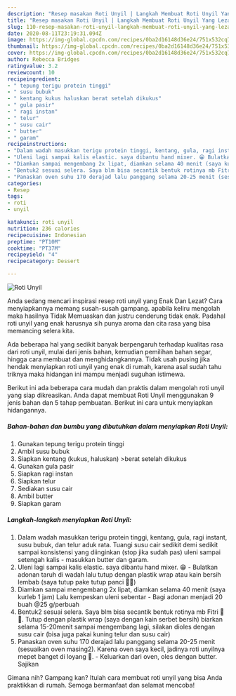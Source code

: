 ```yaml
---
description: "Resep masakan Roti Unyil | Langkah Membuat Roti Unyil Yang Lezat Sekali"
title: "Resep masakan Roti Unyil | Langkah Membuat Roti Unyil Yang Lezat Sekali"
slug: 110-resep-masakan-roti-unyil-langkah-membuat-roti-unyil-yang-lezat-sekali
date: 2020-08-11T23:19:31.094Z
image: https://img-global.cpcdn.com/recipes/0ba2d16148d36e24/751x532cq70/roti-unyil-foto-resep-utama.jpg
thumbnail: https://img-global.cpcdn.com/recipes/0ba2d16148d36e24/751x532cq70/roti-unyil-foto-resep-utama.jpg
cover: https://img-global.cpcdn.com/recipes/0ba2d16148d36e24/751x532cq70/roti-unyil-foto-resep-utama.jpg
author: Rebecca Bridges
ratingvalue: 3.2
reviewcount: 10
recipeingredient:
- " tepung terigu protein tinggi"
- " susu bubuk"
- " kentang kukus haluskan berat setelah dikukus"
- " gula pasir"
- " ragi instan"
- " telur"
- " susu cair"
- " butter"
- " garam"
recipeinstructions:
- "Dalam wadah masukkan terigu protein tinggi, kentang, gula, ragi instant, susu bubuk, dan telur aduk rata. Tuangi susu cair sedikit demi sedikit sampai konsistensi yang diinginkan (stop jika sudah pas) uleni sampai setengah kalis  masukkan butter dan garam."
- "Uleni lagi sampai kalis elastic. saya dibantu hand mixer. 😁 Bulatkan adonan taruh di wadah lalu tutup dengan plastik wrap atau kain bersih lembab (saya tutup pake tutup panci 🙏😊)"
- "Diamkan sampai mengembang 2x lipat, diamkan selama 40 menit (saya kurleb 1 jam) Lalu kempeskan uleni sebentar Bagi adonan menjadi 20 buah @25 g/perbuah"
- "Bentuk2 sesuai selera. Saya blm bisa secantik bentuk rotinya mb Fitri 🙏😊. Tutup dengan plastik wrap (saya dengan kain serbet bersih) biarkan selama 15-20menit sampai mengembang lagi, silakan dioles dengan susu cair (bisa juga pakai kuning telur dan susu cair)"
- "Panaskan oven suhu 170 derajad lalu panggang selama 20-25 menit (sesuaikan oven masing2). Karena oven saya kecil, jadinya roti unyilnya mepet banget di loyang 🤭. Keluarkan dari oven, oles dengan butter. Sajikan"
categories:
- Resep
tags:
- roti
- unyil

katakunci: roti unyil 
nutrition: 236 calories
recipecuisine: Indonesian
preptime: "PT10M"
cooktime: "PT37M"
recipeyield: "4"
recipecategory: Dessert

---
```



![Roti Unyil](https://img-global.cpcdn.com/recipes/0ba2d16148d36e24/751x532cq70/roti-unyil-foto-resep-utama.jpg)

Anda sedang mencari inspirasi resep roti unyil yang Enak Dan Lezat? Cara menyiapkannya memang susah-susah gampang. apabila keliru mengolah maka hasilnya Tidak Memuaskan dan justru cenderung tidak enak. Padahal roti unyil yang enak harusnya sih punya aroma dan cita rasa yang bisa memancing selera kita.

Ada beberapa hal yang sedikit banyak berpengaruh terhadap kualitas rasa dari roti unyil, mulai dari jenis bahan, kemudian pemilihan bahan segar, hingga cara membuat dan menghidangkannya. Tidak usah pusing jika hendak menyiapkan roti unyil yang enak di rumah, karena asal sudah tahu triknya maka hidangan ini mampu menjadi suguhan istimewa.




Berikut ini ada beberapa cara mudah dan praktis dalam mengolah roti unyil yang siap dikreasikan. Anda dapat membuat Roti Unyil menggunakan 9 jenis bahan dan 5 tahap pembuatan. Berikut ini cara untuk menyiapkan hidangannya.

<!--inarticleads1-->

##### Bahan-bahan dan bumbu yang dibutuhkan dalam menyiapkan Roti Unyil:

1. Gunakan  tepung terigu protein tinggi
1. Ambil  susu bubuk
1. Siapkan  kentang (kukus, haluskan) &gt;berat setelah dikukus
1. Gunakan  gula pasir
1. Siapkan  ragi instan
1. Siapkan  telur
1. Sediakan  susu cair
1. Ambil  butter
1. Siapkan  garam




<!--inarticleads2-->

##### Langkah-langkah menyiapkan Roti Unyil:

1. Dalam wadah masukkan terigu protein tinggi, kentang, gula, ragi instant, susu bubuk, dan telur aduk rata. Tuangi susu cair sedikit demi sedikit sampai konsistensi yang diinginkan (stop jika sudah pas) uleni sampai setengah kalis  - masukkan butter dan garam.
1. Uleni lagi sampai kalis elastic. saya dibantu hand mixer. 😁 - Bulatkan adonan taruh di wadah lalu tutup dengan plastik wrap atau kain bersih lembab (saya tutup pake tutup panci 🙏😊)
1. Diamkan sampai mengembang 2x lipat, diamkan selama 40 menit (saya kurleb 1 jam) Lalu kempeskan uleni sebentar - Bagi adonan menjadi 20 buah @25 g/perbuah
1. Bentuk2 sesuai selera. Saya blm bisa secantik bentuk rotinya mb Fitri 🙏😊. Tutup dengan plastik wrap (saya dengan kain serbet bersih) biarkan selama 15-20menit sampai mengembang lagi, silakan dioles dengan susu cair (bisa juga pakai kuning telur dan susu cair)
1. Panaskan oven suhu 170 derajad lalu panggang selama 20-25 menit (sesuaikan oven masing2). Karena oven saya kecil, jadinya roti unyilnya mepet banget di loyang 🤭. - Keluarkan dari oven, oles dengan butter. Sajikan




Gimana nih? Gampang kan? Itulah cara membuat roti unyil yang bisa Anda praktikkan di rumah. Semoga bermanfaat dan selamat mencoba!
